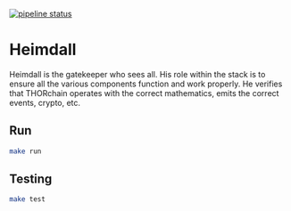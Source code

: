 [![pipeline status](https://gitlab.com/thorchain/heimdall/badges/master/pipeline.svg)](https://gitlab.com/thorchain/heimdall/commits/master)

Heimdall
========
Heimdall is the gatekeeper who sees all. His role within the stack is to
ensure all the various components function and work properly. He verifies that
THORchain operates with the correct mathematics, emits the correct events,
crypto, etc.

## Run

```bash
make run
```

## Testing

```bash
make test
```
